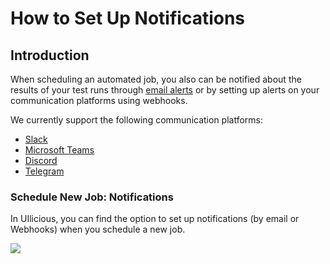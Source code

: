 # How to Set Up Notifications

## Introduction

When scheduling an automated job, you also can be notified about the results of your test runs through [email alerts](set-up-email-notifications.md) or by setting up alerts on your communication platforms using webhooks.

We currently support the following communication platforms:

* [Slack](set-up-slack-notifications.md)
* [Microsoft Teams](set-up-teams-notifications.md)
* [Discord](set-up-discord-notifications.md)
* [Telegram](set-up-teams-notifications.md)

### Schedule New Job: Notifications

In UIlicious, you can find the option to set up notifications (by email or Webhooks) when you schedule a new job.

![](https://res.cloudinary.com/di7y5b6ed/image/upload/v1652629045/ui-licious/setting-up-notifications/notify%20by%20email%20or%20notify%20by%20webhook.png)

